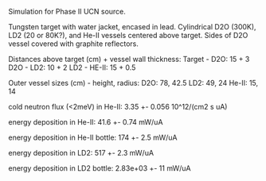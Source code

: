 Simulation for Phase II UCN source.

Tungsten target with water jacket, encased in lead.
Cylindrical D2O (300K), LD2 (20 or 80K?), and He-II vessels centered above target.
Sides of D2O vessel covered with graphite reflectors.

Distances above target (cm) + vessel wall thickness:
Target - D2O: 15 + 3
D2O - LD2: 10 + 2
LD2 - HE-II: 15 + 0.5

Outer vessel sizes (cm) - height, radius:
D2O: 78, 42.5
LD2: 49, 24
He-II: 15, 14

cold neutron flux (<2meV) in He-II:
3.35 +- 0.056 10^12/(cm2 s uA)

energy deposition in He-II:
41.6 +- 0.74 mW/uA

energy deposition in He-II bottle:
174 +- 2.5 mW/uA

energy deposition in LD2:
517 +- 2.3 mW/uA

energy deposition in LD2 bottle:
2.83e+03 +- 11 mW/uA

